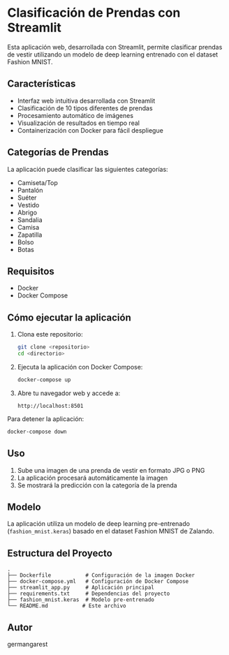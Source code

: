 # Clasificación de Prendas con Streamlit

Esta aplicación web, desarrollada con Streamlit, permite clasificar prendas de vestir utilizando un modelo de deep learning entrenado con el dataset Fashion MNIST.

## Características

- Interfaz web intuitiva desarrollada con Streamlit
- Clasificación de 10 tipos diferentes de prendas
- Procesamiento automático de imágenes
- Visualización de resultados en tiempo real
- Containerización con Docker para fácil despliegue

## Categorías de Prendas

La aplicación puede clasificar las siguientes categorías:
- Camiseta/Top
- Pantalón
- Suéter
- Vestido
- Abrigo
- Sandalia
- Camisa
- Zapatilla
- Bolso
- Botas

## Requisitos

- Docker
- Docker Compose

## Cómo ejecutar la aplicación

1. Clona este repositorio:
   ```bash
   git clone <repositorio>
   cd <directorio>
   ```

2. Ejecuta la aplicación con Docker Compose:
   ```bash
   docker-compose up
   ```

3. Abre tu navegador web y accede a:
   ```
   http://localhost:8501
   ```

Para detener la aplicación:
```bash
docker-compose down
```

## Uso

1. Sube una imagen de una prenda de vestir en formato JPG o PNG
2. La aplicación procesará automáticamente la imagen
3. Se mostrará la predicción con la categoría de la prenda

## Modelo

La aplicación utiliza un modelo de deep learning pre-entrenado (`fashion_mnist.keras`) basado en el dataset Fashion MNIST de Zalando.

## Estructura del Proyecto

```
.
├── Dockerfile           # Configuración de la imagen Docker
├── docker-compose.yml   # Configuración de Docker Compose
├── streamlit_app.py     # Aplicación principal
├── requirements.txt     # Dependencias del proyecto
├── fashion_mnist.keras  # Modelo pre-entrenado
└── README.md           # Este archivo
```

## Autor

germangarest